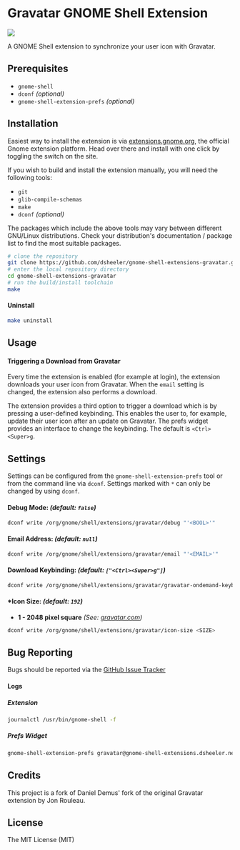 # Gravatar GNOME Shell Extension

<a href="https://extensions.gnome.org/extension/6922/gravatar/"><img src="https://img.shields.io/badge/Download-extensions.gnome.org-4a86cf.svg?logo=gnome&style=plastic" /></a>

A GNOME Shell extension to synchronize your user icon with Gravatar.

## Prerequisites
* `gnome-shell`
* `dconf` _(optional)_
* `gnome-shell-extension-prefs` _(optional)_

## Installation

Easiest way to install the extension is via [extensions.gnome.org](https://extensions.gnome.org/extension/6922/gravatar/), the official Gnome extension platform. Head over there and install with one click by toggling the switch on the site.

If you wish to build and install the extension manually, you will need the following tools:
* `git`
* `glib-compile-schemas`
* `make`
* `dconf` _(optional)_

The packages which include the above tools may vary between different GNU/Linux distributions. Check your distribution's documentation / package list to find the most suitable packages.

```bash
# clone the repository
git clone https://github.com/dsheeler/gnome-shell-extensions-gravatar.git
# enter the local repository directory
cd gnome-shell-extensions-gravatar
# run the build/install toolchain
make
```

#### Uninstall
```bash
make uninstall
```
## Usage
#### Triggering a Download from Gravatar
Every time the extension is enabled (for example at login), the extension downloads your user icon from Gravatar. When the `email` setting is changed, the extension also performs a download. 

The extension provides a third option to trigger a download which is by pressing a user-defined keybinding. This enables the user to, for example, update their user icon after an update on Gravatar. The prefs widget provides an interface to change the keybinding. The default is `<Ctrl><Super>g`.    

## Settings
Settings can be configured from the `gnome-shell-extension-prefs` tool or from the command line via `dconf`. Settings marked with `*` can only be changed by using `dconf`.

#### Debug Mode: _(default: `false`)_
```bash
dconf write /org/gnome/shell/extensions/gravatar/debug "'<BOOL>'"
```

#### Email Address: _(default: `null`)_
```bash
dconf write /org/gnome/shell/extensions/gravatar/email "'<EMAIL>'"
```

#### Download Keybinding: _(default: `["<Ctrl><Super>g"]`)_
```bash
dconf write /org/gnome/shell/extensions/gravatar/gravatar-ondemand-keybinding '["<KEYBINDING_STRING>"]'
```

#### *Icon Size: _(default: `192`)_
* **1 - 2048 pixel square** _(See: [gravatar.com](https://en.gravatar.com/site/implement/images/#size))_

```bash
dconf write /org/gnome/shell/extensions/gravatar/icon-size <SIZE>
```

## Bug Reporting
Bugs should be reported via the [GitHub Issue Tracker](https://github.com/dsheeler/gnome-shell-extensions-gravatar/issues)

#### Logs
##### Extension
```bash
journalctl /usr/bin/gnome-shell -f
```

##### Prefs Widget
```bash
gnome-shell-extension-prefs gravatar@gnome-shell-extensions.dsheeler.net
```
## Credits
This project is a fork of Daniel Demus' fork of the original Gravatar extension by Jon Rouleau.

## License
The MIT License (MIT)
